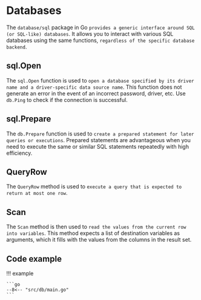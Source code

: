 # Databases

The `database/sql` package in Go `provides a generic interface around SQL (or SQL-like) databases`. It allows you to interact with various SQL databases using the same functions, `regardless of the specific database backend`.

## sql.Open

The `sql.Open` function is used to `open a database specified by its driver name and a driver-specific data source name`. This function does not generate an error in the event of an incorrect password, driver, etc. Use `db.Ping` to check if the connection is successful.

## sql.Prepare

The `db.Prepare` function is used to `create a prepared statement for later queries or executions`. Prepared statements are advantageous when you need to execute the same or similar SQL statements repeatedly with high efficiency.

## QueryRow

The `QueryRow` method is used to `execute a query that is expected to return at most one row`.

## Scan

The `Scan` method is then used to  `read the values from the current row into variables`. This method expects a list of destination variables as arguments, which it fills with the values from the columns in the result set.

## Code example

!!! example

    ```go
    --8<-- "src/db/main.go"
    ```
